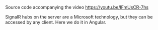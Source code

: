 Source code accompanying the video https://youtu.be/lFmUsCR-7hs

SignalR hubs on the server are a Microsoft technology, but they can be accessed by any client. Here we do it in Angular.
